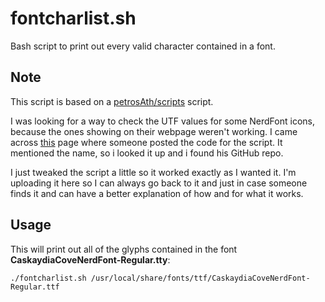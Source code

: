 # fontcharlist.sh

Bash script to print out every valid character contained in a font.

## Note

This script is based on a [petrosAth/scripts](https://github.com/petrosAth/scripts/blob/master/fontcharlist.sh) script.

I was looking for a way to check the UTF values for some NerdFont icons, because the ones showing on their webpage weren't working. I came across [this](https://unix.stackexchange.com/questions/595756/how-to-list-all-supported-glyphs-of-a-given-font) page where someone posted the code for the script. It mentioned the name, so i looked it up and i found his GitHub repo.

I just tweaked the script a little so it worked exactly as I wanted it. I'm uploading it here so I can always go back to it and just in case someone finds it and can have a better explanation of how and for what it works.

## Usage

This will print out all of the glyphs contained in the font **CaskaydiaCoveNerdFont-Regular.tty**:

`./fontcharlist.sh /usr/local/share/fonts/ttf/CaskaydiaCoveNerdFont-Regular.ttf`


